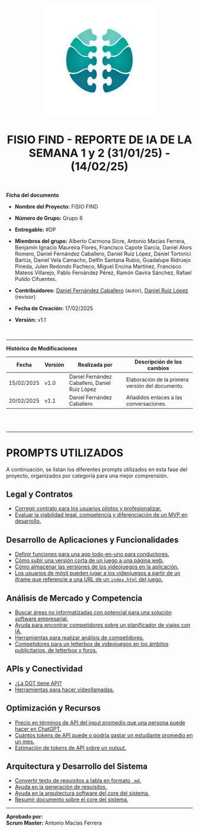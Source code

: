 <!-- ---
title: "REPORTE DE IA DE LA SEMANA 1 y 2 (31/01/25) - (14/02/25)" # CHANGE IF NEEDED
subtitle: "FISIO FIND - Grupo 6 - #DP"
author: [Alberto Carmona Sicre, Antonio Macías Ferrera, Benjamín Ignacio Maureira Flores, Francisco Capote García, Daniel Alors Romero, Daniel Fernández Caballero, Daniel Ruiz López, Daniel Tortorici Bartús, Daniel Vela Camacho, Delfín Santana Rubio, Guadalupe Ridruejo Pineda, Julen Redondo Pacheco, Miguel Encina Martínez, Francisco Mateos Villarejo, Pablo Fernández Pérez, Ramón Gavira Sánchez, Rafael Pulido Cifuentes]                                                # CHANGE IF NEEDED
date: "17/02/2025"
subject: "ISPP"
lang: "es"
# toc: true
titlepage: true
titlepage-text-color: "1C1C1C"
titlepage-rule-color: "1C1C1C"
titlepage-rule-height: 0
colorlinks: true
linkcolor: blue
titlepage-background: "../../.backgrounds/background4V.pdf"  # CHANGE IF NEEDED
header-left: "IA REPORT"                                  # CHANGE IF NEEDED
header-right: "17/02/2025"                                # CHANGE IF NEEDED
footer-left: "FISIO FIND"
documentclass: scrartcl
classoption: "table"
--- -->

<!-- COMMENT THIS WHEN EXPORTING TO PDF -->
<p align="center">
  <img src="../../.img/Logo_FisioFind_Verde_sin_fondo.webp" alt="Logo FisioFind" width="300" />
</p>

<h1 align="center" style="font-size: 30px; font-weight: bold;">
  FISIO FIND - REPORTE DE IA DE LA SEMANA 1 y 2 (31/01/25) - (14/02/25)
</h1>
<!-- COMMENT WHEN EXPORTING TO PDF -->

<br>

**Ficha del documento**

- **Nombre del Proyecto:** FISIO FIND

- **Número de Grupo:** Grupo 6

- **Entregable:** #DP

- **Miembros del grupo:** Alberto Carmona Sicre, Antonio Macías Ferrera, Benjamín Ignacio Maureira Flores, Francisco Capote García, Daniel Alors Romero, Daniel Fernández Caballero, Daniel Ruiz López, Daniel Tortorici Bartús, Daniel Vela Camacho, Delfín Santana Rubio, Guadalupe Ridruejo Pineda, Julen Redondo Pacheco, Miguel Encina Martínez, Francisco Mateos Villarejo, Pablo Fernández Pérez, Ramón Gavira Sánchez, Rafael Pulido Cifuentes.

- **Contribuidores:** [Daniel Fernández Caballero](https://github.com/DaniFdezCab) (autor), [Daniel Ruiz López](https://github.com/Danielruizlopezcc) (revisor)

- **Fecha de Creación:** 17/02/2025  

- **Versión:** v1.1

<br>

---

**Histórico de Modificaciones**

| Fecha      | Versión | Realizada por   | Descripción de los cambios                       |
| ---------- | ------- | --------------- | ------------------------------------------------ |
| 15/02/2025 | v1.0    | Daniel Fernández Caballero, Daniel Ruiz López | Elaboración de la primera versión del documento. |
| 20/02/2025 | v1.1    | Daniel Fernández Caballero | Añadidos enlaces a las conversaciones. |

<br>

<!-- \newpage -->

<br>

---

# PROMPTS UTILIZADOS  

A continuación, se listan los diferentes prompts utilizados en esta fase del proyecto, organizados por categoría para una mejor comprensión.

## **Legal y Contratos**
- [Corregir contrato para los usuarios pilotos y profesionalizar.](https://chatgpt.com/share/67aa3383-7044-800f-b127-73b143c7336e)
- [Evaluar la viabilidad legal, competencia y diferenciación de un MVP en desarrollo.](https://chatgpt.com/share/67ab381d-7abc-8004-91b9-3a00dab4e67b)  

## **Desarrollo de Aplicaciones y Funcionalidades**
- [Definir funciones para una app todo-en-uno para conductores.](https://chatgpt.com/share/67aa33b8-2374-8004-a2c0-bf5320d9e7c7)  
- [Cómo subir una versión corta de un juego a una página web.](https://chatgpt.com/share/67a9c6e8-cfc0-800b-8040-1a10eb65efd1)
- [Cómo almacenar las versiones de los videojuegos en la aplicación.](https://chatgpt.com/share/67a9c6e8-cfc0-800b-8040-1a10eb65efd1)  
- [Los usuarios de móvil pueden jugar a los videojuegos a partir de un iframe que referencie a una URL de un `index.html` del juego.](https://chatgpt.com/share/67a9c6e8-cfc0-800b-8040-1a10eb65efd1)  

##  **Análisis de Mercado y Competencia**
-  [Buscar áreas no informatizadas con potencial para una solución software empresarial.](https://chatgpt.com/share/67aa4767-2ba8-8001-b8f9-7a3cf1196c59)
-  [Ayuda para encontrar competidores sobre un planificador de viajes con IA.](https://chatgpt.com/share/67aa49e5-7454-8009-b2ce-cf0c301eda16)  
-  [Herramientas para realizar análisis de competidores.](https://chatgpt.com/share/67aa49e5-7454-8009-b2ce-cf0c301eda16)  
-  [Competidores para un letterbox de videojuegos en los ámbitos publicitarios, de letterbox y foros.](https://chatgpt.com/share/67aa49e5-7454-8009-b2ce-cf0c301eda16)  

##  **APIs y Conectividad**
-  [¿La DGT tiene API?](https://chatgpt.com/share/67aa49fd-eb14-8009-8204-a709623f3162)  
-  [Herramientas para hacer videollamadas.](https://chatgpt.com/share/67acf098-0f18-800e-8feb-6f56ed31f5bc)  

##  **Optimización y Recursos**
- [Precio en términos de API del input promedio que una persona puede hacer en ChatGPT.](https://chatgpt.com/share/67ab37fd-fa6c-8004-8867-554597d624b7)  
- [Cuántos tokens de API puede o podría gastar un estudiante promedio en un mes.](https://chatgpt.com/share/67ab37fd-fa6c-8004-8867-554597d624b7)  
- [Estimación de tokens de API sobre un output.](https://chatgpt.com/share/67ab37fd-fa6c-8004-8867-554597d624b7)

## **Arquitectura y Desarrollo del Sistema**
- [Convertir texto de requisitos a tabla en formato `.md`.](https://chatgpt.com/share/67ac7a11-1e2c-800f-9e63-9158a26179a5)
- [Ayuda en la generación de requisitos.](https://chatgpt.com/share/67ac7ac5-10bc-8001-91b5-86041d36a56d)
- [Ayuda en la arquitectura software del core del sistema.](https://chatgpt.com/share/67acd0a0-3d38-8013-b640-df69524c0e53) 
- [Resumir documento sobre el core del sistema.](https://chatgpt.com/share/67acd0a0-3d38-8013-b640-df69524c0e53)

---

**Aprobado por:**  
**Scrum Master:** Antonio Macías Ferrera
